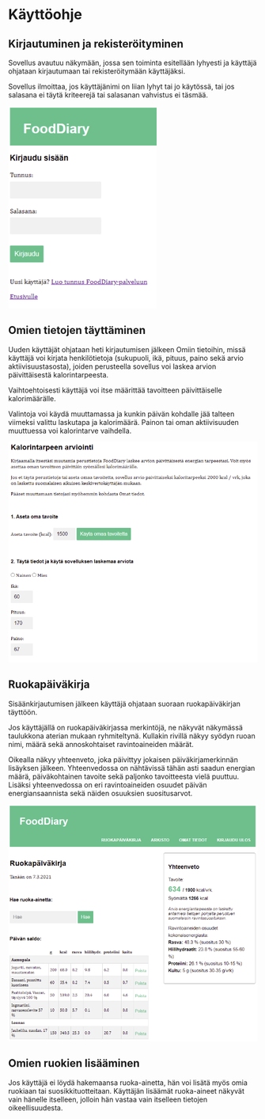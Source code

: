 # Käyttöohje

## Kirjautuminen ja rekisteröityminen

Sovellus avautuu näkymään, jossa sen toiminta esitellään lyhyesti ja käyttäjä ohjataan kirjautumaan tai 
rekisteröitymään käyttäjäksi.

Sovellus ilmoittaa, jos käyttäjänimi on liian lyhyt tai jo käytössä, tai jos salasana ei täytä kriteerejä 
tai salasanan vahvistus ei täsmää.

<img src="https://github.com/mlkulmala/tsoha-FoodDiary/blob/master/documentation/images/login.png" width="300">


## Omien tietojen täyttäminen

Uuden käyttäjät ohjataan heti kirjautumisen jälkeen Omiin tietoihin, missä käyttäjä voi kirjata henkilötietoja 
(sukupuoli, ikä, pituus, paino sekä arvio aktiivisuustasosta), joiden perusteella sovellus voi laskea arvion 
päivittäisestä kalorintarpeesta. 

Vaihtoehtoisesti käyttäjä voi itse määrittää tavoitteen päivittäiselle kalorimäärälle. 

Valintoja voi käydä muuttamassa ja kunkin päivän kohdalle jää talteen viimeksi valittu laskutapa ja kalorimäärä. Painon
tai oman aktiivisuuden muuttuessa voi kalorintarve vaihdella.

<img src="https://github.com/mlkulmala/tsoha-FoodDiary/blob/master/documentation/images/set_goal.png" width="600">


## Ruokapäiväkirja

Sisäänkirjautumisen jälkeen käyttäjä ohjataan suoraan ruokapäiväkirjan täyttöön. 

Jos käyttäjällä on ruokapäiväkirjassa merkintöjä, ne näkyvät näkymässä taulukkona aterian mukaan ryhmiteltynä. Kullakin 
rivillä näkyy syödyn ruoan nimi, määrä sekä annoskohtaiset ravintoaineiden määrät.

Oikealla näkyy yhteenveto, joka päivittyy jokaisen päiväkirjamerkinnän lisäyksen jälkeen. Yhteenvedossa on nähtävissä 
tähän asti saadun energian määrä, päiväkohtainen tavoite sekä paljonko tavoitteesta vielä puuttuu. Lisäksi 
yhteenvedossa on eri ravintoaineiden osuudet päivän energiansaannista sekä näiden osuuksien suositusarvot. 

<img src="https://github.com/mlkulmala/tsoha-FoodDiary/blob/master/documentation/images/food_search.png" width="600">


## Omien ruokien lisääminen

Jos käyttäjä ei löydä hakemaansa ruoka-ainetta, hän voi lisätä myös omia ruokiaan tai suosikkituotteitaan. Käyttäjän
lisäämät ruoka-aineet näkyvät vain hänelle itselleen, jolloin hän vastaa vain itselleen tietojen oikeellisuudesta.





